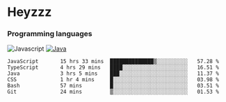 # Heyzzz  

### Programming languages  

![Javascript](https://img.shields.io/badge/-Javascript-262626?style=for-the-badge&logo=javascript)
[![Java](https://img.shields.io/badge/-Java-262626?style=for-the-badge&logo=openjdk)](https://java.com)

<!--START_SECTION:waka-->

```text
JavaScript       15 hrs 33 mins  ██████████████▒░░░░░░░░░░   57.28 %
TypeScript       4 hrs 29 mins   ████░░░░░░░░░░░░░░░░░░░░░   16.51 %
Java             3 hrs 5 mins    ███░░░░░░░░░░░░░░░░░░░░░░   11.37 %
CSS              1 hr 4 mins     █░░░░░░░░░░░░░░░░░░░░░░░░   03.98 %
Bash             57 mins         █░░░░░░░░░░░░░░░░░░░░░░░░   03.51 %
Git              24 mins         ▒░░░░░░░░░░░░░░░░░░░░░░░░   01.53 %
```

<!--END_SECTION:waka-->
